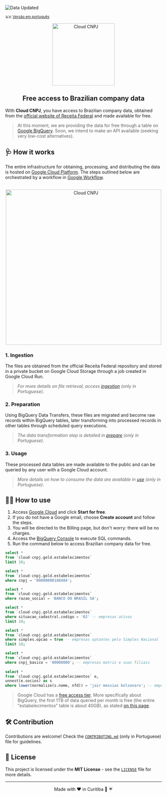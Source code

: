 ![Data Updated](https://img.shields.io/badge/Data_Updated-2025/04-green)

<p>
    <small>🇧🇷 <a href="README.md">Versão em português</a></small>
</p>


<p align="center">
  <img src="https://firebasestorage.googleapis.com/v0/b/cloud-cnpj.firebasestorage.app/o/images%2Flogo.webp?alt=media&token=8b2851dd-ec33-4ee8-98ca-ab054c9b7f7b" width="200" alt="Cloud CNPJ">

  <h2 align="center">Free access to Brazilian company data</h2>
</p>

With **Cloud CNPJ**, you have access to Brazilian company data, obtained from the [official website of Receita Federal](https://dados.gov.br/dados/conjuntos-dados/cadastro-nacional-da-pessoa-juridica---cnpj) and made available for free.

> At this moment, we are providing the data for free through a table on [Google BigQuery](https://cloud.google.com/bigquery). Soon, we intend to make an API available (seeking very low-cost alternatives).

## 🩺 How it works

The entire infrastructure for obtaining, processing, and distributing the data is hosted on [Google Cloud Platform](https://cloud.google.com/). The steps outlined below are orchestrated by a workflow in [Google Workflow](https://cloud.google.com/workflows).

<p align="center">
  <br/>
  <img src="https://firebasestorage.googleapis.com/v0/b/cloud-cnpj.firebasestorage.app/o/images%2Fflow_v2.webp?alt=media&token=ec153049-edbe-4772-bba5-0b23966aba36" width="500" alt="Cloud CNPJ">
</p>

### 1. Ingestion

The files are obtained from the official Receita Federal repository and stored in a private bucket on Google Cloud Storage through a job created in Google Cloud Run.

> *For more details on file retrieval, access [ingestion](./ingestion/) (only in Portuguese)*.

### 2. Preparation

Using BigQuery Data Transfers, these files are migrated and become raw records within BigQuery tables, later transforming into processed records in other tables through scheduled query executions.

> *The data transformation step is detailed in [prepare](./prepare/) (only in Portuguese)*.

### 3. Usage

These processed data tables are made available to the public and can be queried by any user with a Google Cloud account.

> *More details on how to consume the data are available in [use](./use/) (only in Portuguese)*.

## 🚴‍♂️ How to use

1. Access [Google Cloud](https://cloud.google.com/) and click **Start for free**.
2. If you do not have a Google email, choose **Create account** and follow the steps.
3. You will be directed to the Billing page, but don't worry: there will be no charges.
4. Access the [BigQuery Console](https://console.cloud.google.com/bigquery) to execute SQL commands.
5. Run the command below to access Brazilian company data for free.

```sql
select *
from `cloud-cnpj.gold.estabelecimentos`
limit 10;

select *
from `cloud-cnpj.gold.estabelecimentos`
where cnpj = '00000000188484';

select *
from `cloud-cnpj.gold.estabelecimentos`
where razao_social = 'BANCO DO BRASIL SA';

select *
from `cloud-cnpj.gold.estabelecimentos`
where situacao_cadastral.codigo = '02' -- empresas ativas
limit 10;

select *
from `cloud-cnpj.gold.estabelecimentos`
where simples.opcao = true -- empresas optantes pelo Simples Nacional
limit 10;

select *
from `cloud-cnpj.gold.estabelecimentos`
where cnpj_basico = '00000000'; -- empresas matriz e suas filiais
 
select *
from `cloud-cnpj.gold.estabelecimentos` e,
unnest(e.socios) as s
where lower(normalize(s.nome, nfd)) = 'jair messias bolsonaro'; -- empresas por sócio
```

> Google Cloud has a [free access tier](https://cloud.google.com/free). More specifically about BigQuery, the first 1TB of data queried per month is free (the entire "estabelecimentos" table is about 40GB), as stated [on this page](https://cloud.google.com/bigquery/pricing?#free-tier).

## 🛠️ Contribution

Contributions are welcome! Check the [`CONTRIBUTING.md`](CONTRIBUTING.md) (only in Portuguese) file for guidelines.

## 📜 License

This project is licensed under the **MIT License** - see the [`LICENSE`](LICENSE) file for more details.

---

<p align="center">Made with ❤️ in Curitiba 🌳 ☔️</p>

